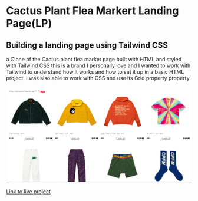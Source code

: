 # Cactus Plant Flea Markert Landing Page(LP)

## Building a landing page using Tailwind CSS

a Clone of the Cactus plant flea market page built with HTML and styled with Tailwind CSS
this is a brand I personally love and I wanted to work with Tailwind to understand how
it works and how to set it up in a basic HTML project. I was also able to work with CSS and use its
Grid property 
property. 

![Screenshot](Screenshot%20%28312%29.png)

[Link to live project](https://cpfmlandingpage.netlify.app/)


